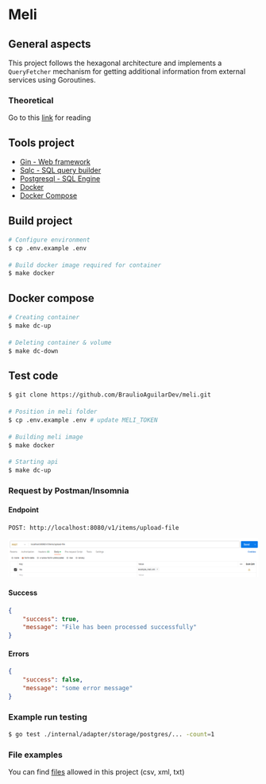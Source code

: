 # Meli

## General aspects
This project follows the hexagonal architecture and implements a `QueryFetcher` mechanism for getting additional information from external services using Goroutines.

### Theoretical

Go to this [link](/theoretical_exercise/README.md) for reading


## Tools project
- [Gin - Web framework ](https://gin-gonic.com/) 
- [Sqlc - SQL query builder](https://sqlc.dev/)
- [Postgresql - SQL Engine](https://https://www.postgresql.org/)
- [Docker](https://docs.docker.com/)
- [Docker Compose](https://docs.docker.com/compose/)

## Build project
```sh
# Configure environment
$ cp .env.example .env

# Build docker image required for container
$ make docker
```

## Docker compose
```sh
# Creating container
$ make dc-up

# Deleting container & volume
$ make dc-down
```

## Test code

```sh
$ git clone https://github.com/BraulioAguilarDev/meli.git

# Position in meli folder
$ cp .env.example .env # update MELI_TOKEN

# Building meli image
$ make docker

# Starting api
$ make dc-up
```

### Request by Postman/Insomnia

#### Endpoint
`POST: http://localhost:8080/v1/items/upload-file`

![http request](/assets/image/request.png "Request example")

#### Success
```json
{
    "success": true,
    "message": "File has been processed successfully"
}
```

#### Errors
```json
{
    "success": false,
    "message": "some error message"
}
```

### Example run testing

```sh
$ go test ./internal/adapter/storage/postgres/... -count=1
```

### File examples

You can find [files](/assets/files/) allowed in this project (csv, xml, txt)

